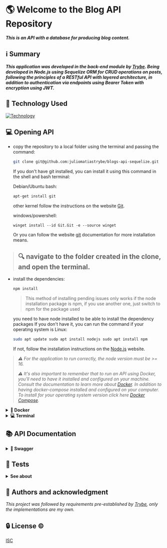 # 🌎 Welcome to the Blog API Repository

***This is an API with a database for producing blog content.***

## ℹ️ Summary
  
***This application was developed in the back-end module by [Trybe](https://www.betrybe.com/). Being developed in Node.js using Sequelize ORM for CRUD operations on posts, following the principles of a RESTful API with layered architecture, in addition to authentication via endpoints using Bearer Token with encryption using JWT.***

## 🚀 Technology Used

[![Technology](https://skillicons.dev/icons?i=docker,nodejs,mysql,express,js,sequelize)](https://skillicons.dev)

## 💻 Opening API

- copy the repository to a local folder using the terminal and passing the command:
  ```bash
  git clone git@github.com:juliomatiastrybe/blogs-api-sequelize.git
  ```

  If you don't have git installed, you can install it using this command in the shell and bash terminal:

  Debian/Ubuntu bash:
  ```bash
  apt-get install git
  ```

  other kernel follow the instructions on the website [Git](https://git-scm.com/download/linux).

  windows/powershell:
  ```shell
  winget install --id Git.Git -e --source winget
  ```

  Or you can follow the website [git](https://git-scm.com/downloads) documentation for more installation means.

> ## 🔍️ navigate to the folder created in the clone, and open the terminal.

- install the dependencies:
  ```bash
  npm install
  ```
  > This method of installing pending issues only works if the node installation package is npm, if you use another one, just switch to npm for the package used

  you need to have node installed to be able to install the dependency packages
  If you don't have it, you can run the command if your operating system is Linux:
  ```bash
  sudo apt update sudo apt install nodejs sudo apt install npm
  ```

  If not, follow the installation instructions on the [Node.js](https://nodejs.org/en/download) website.

>*:warning: For the application to run correctly, the node version must be >= 16.*
>
>*:warning: It's also important to remember that to run an API using Docker, you'll need to have it installed and configured on your machine. Consult the documentation to learn more about [Docker](https://docs.docker.com/get-docker/). In addition to having docker-compose installed and configured on your computer. To install for your operating system version click here [Docker Compose](https://docs.docker.com/compose/install/).*

<details> 
  <summary><strong>🐋 Docker</strong></summary>

>*:warning: Before you begin, your docker-compose needs to be at version 1.29 or higher. [See here](https://www.digitalocean.com/community/tutorials/how-to-install-and-use-docker-compose-on-ubuntu-20-04-pt) or [in the documentation](https://docs.docker.com/compose/install/) how to install it. In the first article, you can replace where it is with `1.26.0` with `1.29.2`.*
>
>*:warning: It's important to note that the containers will run on port 3001 for the API and 3306 for the MySQL database. Therefore, if you're using them, make sure to first terminate any apps or processes that utilize these ports.*


- For the API to start working, you first have to run docker-compose:

  ```bash
  npm run app:start
  ```

- When executing this command, wait for the API to become functional. checking through the blogs_api container log with the command:

  ```bash
  npm run app:log
  ```

  >When typing this command, a log should appear in the terminal with the same information as in the image below. Showing that the API is operational.

  ![STARTED_API](./public/started_api.png)

- To take advantage of default seeds you can run the command below, after the API is operational.

  ```bash
  npm run app:seed
  ```

  > INFO: After this command, the API will be pre-populated and ready to receive requests

- If you need to reset the API, run the command:

  ```bash
  npm run app:reset
  ```

- To stop the API, run the command:

  ```bash
  npm run app:stop
  ```

</details>

<details>
  <summary><strong>💻 Terminal</strong></summary>

*After cloning and accessing the project directory. Install dependencies with `npm install` if you have not already installed dependencies.*

- Run in the terminal:

  ```bash
  npm run app:start
  ```

  >*For the node API to be correctly configured in the terminal, environment variables must be configured. There is already a file with example environment variables, `.env.exemple`, to use it just remove `.exemple`. With this configuration you will be able to run the API locally through the terminal.*

- And stop the API container with:
    ```bash
    npm run app:terminal
    ```
- To seed the database with default data, run the command:
    ```bash
    env $(cat .env) npm run app:seed
    ```
*With these commands the API is functional via the terminal.*

- To reset the API, run the command:
    ```bash
    env $(cat .env) npm run app:reset
    ```

- To stop the API in terminal, press `Ctrl + C` or case macOS `Cmd + C`.

  
</details>

## 📚 API Documentation

<details>
  <summary><strong>📕 Swagger</strong></summary>

  
- *To access the API documentation, you can use Swagger. Swagger is a powerful tool that allows you to visualize and interact with APIs. It provides a user-friendly interface where you can explore the available endpoints, view request and response examples, and even test the API directly from the documentation.*

  <strong>To use the Swagger documentation for this API, follow these steps:</strong>

  >1. Start the API server by uploading the containers with `npm run app:start && npm run app:seed` in the terminal.
  >
  >2. Open your web browser and navigate to http://localhost:3001/api-doc/.
  >
  >3. You will see the Swagger UI interface, which displays all the available endpoints and their details.
  >
  >4. Explore the different endpoints, request parameters, and response schemas to understand how to interact with the API.
  >
  >5. You can also try out the API directly from the documentation by clicking on the "Try it out" button and providing the required input data.
  >
  >6. Swagger will generate the request URL and show the response data, making it easy to test and validate the API's functionality.

  Using Swagger documentation is a great way to understand and utilize the features of this API. It provides a comprehensive overview of the available endpoints and their functionalities, making it easier for developers to integrate and work with the API.

</details>

## 🧪 Tests

<details>
  <summary><strong>See about</strong></summary>

- *The API has integration testing coverage using mocha, with chaiHttp to request the API and sinon to simulate returns. If you want to see, just run the command:*

  ```bash
  npm run test:mocha
  ```
  >:warning:*Before running the tests, make sure to use valid environment variables in the `.env` file. Remove the `.exemple` extension from the file and fill the variables with the correct values. Or use example variables in the `.env.exemple` file.*

  *It is also possible to see test coverage using the command:*

  ```bash
  npm run test:coverage
  ```

</details>

## 👊 Authors and acknowledgment

*This project was followed by requirements pre-established by [Trybe](https://www.betrybe.com/), only the implementations are my own.*

## 🔒️ License ©️

[ISC](https://choosealicense.com/licenses/isc/)
